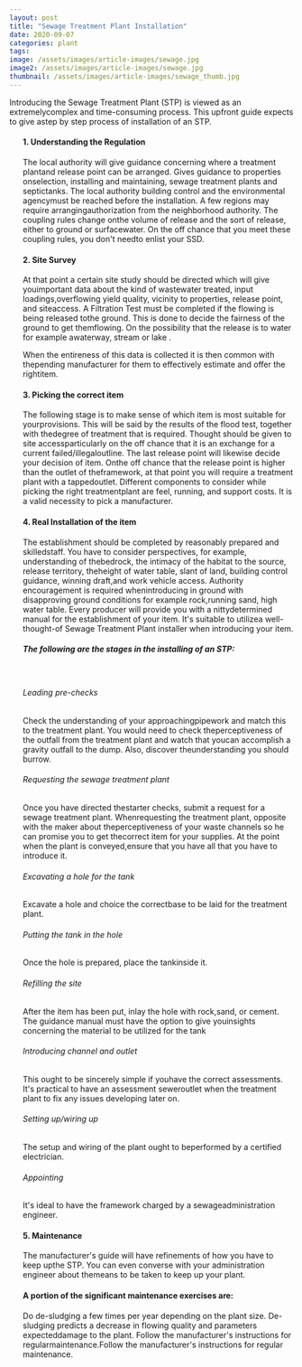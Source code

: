 ```yaml
---
layout: post
title: "Sewage Treatment Plant Installation"
date: 2020-09-07
categories: plant
tags:
image: /assets/images/article-images/sewage.jpg
image2: /assets/images/article-images/sewage.jpg
thumbnail: /assets/images/article-images/sewage_thumb.jpg
---
```

<p>Introducing the Sewage Treatment Plant (STP) is viewed as an extremelycomplex and time-consuming process. This upfront guide expects to give astep by step process of installation of an STP.</p>
<ul style="list-style-type:none;">
    <li>
        <h4>1. Understanding the Regulation</h4>
        <p>The local authority will give guidance concerning where a treatment plantand   release   point   can   be   arranged.   Gives   guidance   to   properties   onselection, installing and maintaining, sewage treatment plants and septictanks. The local authority building control and the environmental agencymust be reached before the installation. A few regions may require arrangingauthorization from the neighborhood authority. The coupling rules change onthe volume of release and the sort of release, either to ground or surfacewater. On the off chance that you meet these coupling rules, you don't needto enlist your SSD.</p>
    </li>
    <li>
        <h4>2. Site Survey </h4>
        <p>At that point a certain site study should be directed which will give youimportant   data   about   the   kind   of   wastewater   treated,   input   loadings,overflowing yield quality, vicinity to properties, release point, and siteaccess. A Filtration Test must be completed if the flowing is being released tothe ground. This is done to decide the fairness of the ground to get themflowing. On the possibility that the release is to water for example awaterway, stream or lake .</p>
        <p>When the entireness of this data is collected it is then common with thepending manufacturer for them to effectively estimate and offer the rightitem. </p>
    </li>
    <li>
        <h4>3. Picking the correct item </h4>
        <p>The following stage is to make sense of which item is most suitable for yourprovisions. This will be said by the results of the flood test, together with thedegree of treatment that is required. Thought should be given to site accessparticularly on the off chance that it is an exchange for a current failed/illegaloutline. The last release point will likewise decide your decision of item. Onthe off chance that the release point is higher than the outlet of theframework, at that point you will require a treatment plant with a tappedoutlet. Different components to consider while picking the right treatmentplant are feel, running, and support costs. It is a valid necessity to pick a manufacturer.</p>
    </li>
    <li>
        <h4>4. Real Installation of the item </h4>
        <p>The establishment should be completed by reasonably prepared and skilledstaff. You have to consider perspectives, for example, understanding of thebedrock, the intimacy of the habitat to the source, release territory, theheight of water table, slant of land, building control guidance, winning draft,and   work   vehicle   access.   Authority   encouragement   is   required   whenintroducing in ground with disapproving ground conditions for example rock,running sand, high water table. Every producer will provide you with a nittydetermined manual for the establishment of your item. It's suitable to utilizea well-thought-of Sewage Treatment Plant installer when introducing your item.
        <h5>The following are the stages in the installing of an STP: </h5>
        <br>
        <h6>Leading   pre-checks</h6>
        <p>Check   the   understanding   of   your   approachingpipework and match this to the treatment plant. You would need to check theperceptiveness of the outfall from the treatment plant and watch that youcan   accomplish   a   gravity   outfall   to   the   dump.   Also,   discover   theunderstanding you should burrow. </p>
        <h6>Requesting the sewage treatment plant</h6>
        <p>Once you have directed thestarter checks, submit a request for a sewage treatment plant. Whenrequesting   the   treatment   plant,   opposite   with   the   maker   about   theperceptiveness of your waste channels so he can promise you to get thecorrect item for your supplies. At the point when the plant is conveyed,ensure that you have all that you have to introduce it.</p>
        <h6>Excavating a hole for the tank</h6>
        <p>Excavate a hole and choice the correctbase to be laid for the treatment plant. </p>
        <h6>Putting the tank in the hole</h6>
        <p>Once the hole is prepared, place the tankinside it.</p>
        <h6>Refilling the site</h6>
        <p>After the item has been put, inlay the hole with rock,sand, or cement. The guidance manual must have the option to give youinsights concerning the material to be utilized for the tank</p>
        <h6>Introducing channel and outlet</h6>
        <p>This ought to be sincerely simple if youhave the correct assessments. It's practical to have an assessment seweroutlet when the treatment plant to fix any issues developing later on.</p>
        <h6>Setting   up/wiring   up</h6>
        <p>The setup and wiring of the plant ought to beperformed by a certified electrician.</p>
        <h6>Appointing</h6>
        <p>It's ideal to have the framework charged by a sewageadministration engineer. </p>
        </p>
    </li>
    <li>
        <h4>5. Maintenance</h4>
        <p>The manufacturer's guide will have refinements of how you have to keep upthe STP. You can even converse with your administration engineer about themeans to be taken to keep up your plant. </p>
    </li>
    <li>
        <h4>A portion of the significant maintenance exercises are: </h4>
        <p>Do de-sludging a few times per year depending on the plant size. De-sludging predicts a decrease in flowing quality and parameters expecteddamage to the plant. Follow the manufacturer's instructions for regularmaintenance.Follow the manufacturer's instructions for regular maintenance.</p>
    </li>
</ul>